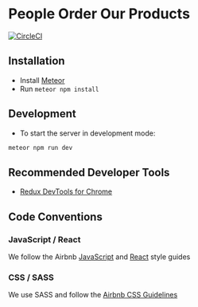 # People Order Our Products

[![CircleCI][circleci-badge]][circleci]

## Installation
- Install [Meteor](https://www.meteor.com/install)
- Run `meteor npm install`

## Development
- To start the server in development mode:
```bash
meteor npm run dev
```

## Recommended Developer Tools
- [Redux DevTools for Chrome](https://github.com/zalmoxisus/redux-devtools-extension)

## Code Conventions

### JavaScript / React
We follow the Airbnb [JavaScript](https://github.com/airbnb/javascript) and [React](https://github.com/airbnb/javascript/tree/master/react) style guides

### CSS / SASS
We use SASS and follow the [Airbnb CSS Guidelines](https://github.com/airbnb/css)

[circleci]: https://circleci.com/gh/joelseq/polling-app
[circleci-badge]: https://circleci.com/gh/joelseq/polling-app.svg?style=svg&circle-token=78bd6f6db6c6c128d0a1b7e862f4488df56cd127
